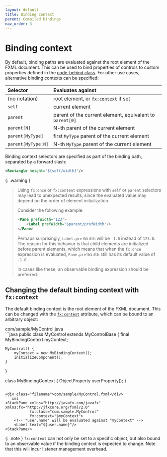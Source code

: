 ```yaml
---
layout: default
title: Binding context
parent: Compiled bindings
nav_order: 3
---
```


# Binding context
By default, binding paths are evaluated against the root element of the FXML document. This can be used to bind properties of controls to custom properties defined in the [code-behind class](../code-behind.html). For other use cases, alternative binding contexts can be specified:

| Selector | Evaluates against |
|:-|:-|
| (no notation) | root element, or [`fx:context`](../reference/context.html) if set |
| `self` | current element |
| `parent` | parent of the current element, equivalent to `parent[0]` |
| `parent[N]` | N-th parent of the current element |
| `parent[MyType]` | first `MyType` parent of the current element |
| `parent[MyType:N]` | N-th `MyType` parent of the current element |

Binding context selectors are specified as part of the binding path, separated by a forward slash:
```xml
<Rectangle height="${self/width}"/>
```

{: .warning }
> Using `fx:once` or `fx:content` expressions with `self` or `parent` selectors may lead to unexpected results, since the evaluated value may depend on the order of element initialization.
>
> Consider the following example:
>
> ```xml
> <Pane prefWidth="123">
>     <Label prefWidth="$parent/prefWidth"/>
> </Pane>
> ```
>
> Perhaps surprisingly, `Label.prefWidth` will be `-1.0` instead of `123.0`. The reason for this behavior is that child elements are initialized before parent elements, which means that when the `fx:once` expression is evaluated, `Pane.prefWidth` still has its default value of `-1.0`.
>
> In cases like these, an observable binding expression should be preferred.

## Changing the default binding context with `fx:context`
The default binding context is the root element of the FXML document. This can be changed with the [`fx:context`](../reference/context.html) attribute, which can be bound to an arbitrary object:

<div class="filename">com/sample/MyControl.java</div>
```java
public class MyControl extends MyControlBase {
    final MyBindingContext myContext;

    MyControl() {
        myContext = new MyBindingContext();
        initializeComponent();
    }
}

class MyBindingContext {
    ObjectProperty<User> userProperty();
}
```

<div class="filename">com/sample/MyControl.fxml</div>
```xml
<StackPane xmlns="http://javafx.com/javafx" xmlns:fx="http://jfxcore.org/fxml/2.0"
           fx:class="com.sample.MyControl"
           fx:context="$myContext">
    <!-- "user.name" will be evaluated against "myContext" -->
    <Label text="${user.name}"/>
<StackPane/>
```

{: .note }
`fx:context` can not only be set to a specific object, but also bound to an observable value if the binding context is expected to change. Note that this will incur listener management overhead.